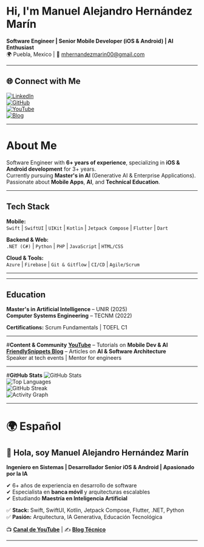 
# Hi, I'm **Manuel Alejandro Hernández Marín**  
**Software Engineer | Senior Mobile Developer (iOS & Android) | AI Enthusiast**  
🌍 Puebla, Mexico | 📧 mhernandezmarin00@gmail.com  

---

## 🌐 **Connect with Me**
[![LinkedIn](https://img.shields.io/badge/LinkedIn-Connect-blue?style=flat&logo=linkedin)](https://www.linkedin.com/in/YourLinkedInUsername)  
[![GitHub](https://img.shields.io/badge/GitHub-Follow-black?style=flat&logo=github)](https://github.com/YourGitHubUsername)  
[![YouTube](https://img.shields.io/badge/YouTube-Subscribe-red?style=flat&logo=youtube)](https://youtube.com/YourChannel)  
[![Blog](https://img.shields.io/badge/Blog-FriendlySnippets-brightgreen?style=flat&logo=hashnode)](https://yourbloglink.com)  

---

# **About Me**  
Software Engineer with **6+ years of experience**, specializing in **iOS & Android development** for 3+ years.  
Currently pursuing **Master's in AI** (Generative AI & Enterprise Applications).  
Passionate about **Mobile Apps**, **AI**, and **Technical Education**.  

---

## **Tech Stack**
**Mobile:**  
`Swift` | `SwiftUI` | `UIKit` | `Kotlin` | `Jetpack Compose` | `Flutter` | `Dart`  

**Backend & Web:**  
`.NET (C#)` | `Python` | `PHP` | `JavaScript` | `HTML/CSS`  

**Cloud & Tools:**  
`Azure` | `Firebase` | `Git & Gitflow` | `CI/CD` | `Agile/Scrum`  

---

---

## **Education**
**Master's in Artificial Intelligence** – UNIR (2025)  
**Computer Systems Engineering** – TECNM (2022)  

**Certifications:** Scrum Fundamentals | TOEFL C1  

---

#**Content & Community**
**[YouTube](#)** – Tutorials on **Mobile Dev & AI**  
**[FriendlySnippets Blog](#)** – Articles on **AI & Software Architecture**  
Speaker at tech events | Mentor for engineers  

---

#**GitHub Stats**
![GitHub Stats](https://github-readme-stats.vercel.app/api?username=YourGitHubUsername&show_icons=true&theme=tokyonight)  
![Top Languages](https://github-readme-stats.vercel.app/api/top-langs/?username=YourGitHubUsername&layout=compact&theme=tokyonight)  
![GitHub Streak](https://github-readme-streak-stats.herokuapp.com/?user=YourGitHubUsername&theme=tokyonight)  
![Activity Graph](https://github-readme-activity-graph.vercel.app/graph?username=YourGitHubUsername&theme=tokyo-night)  

---

# 🌍 **Español**
## 👋 Hola, soy Manuel Alejandro Hernández Marín  
**Ingeniero en Sistemas | Desarrollador Senior iOS & Android | Apasionado por la IA**  

✔ 6+ años de experiencia en desarrollo de software  
✔ Especialista en **banca móvil** y arquitecturas escalables  
✔ Estudiando **Maestría en Inteligencia Artificial**  

✅ **Stack:** Swift, SwiftUI, Kotlin, Jetpack Compose, Flutter, .NET, Python  
✅ **Pasión:** Arquitectura, IA Generativa, Educación Tecnológica  

📺 **[Canal de YouTube](#)** | ✍ **[Blog Técnico](#)**  

---
